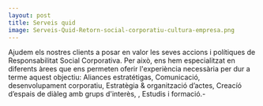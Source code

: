 ```yaml
---
layout: post
title: Serveis quid 
image: Serveis-Quid-Retorn-social-corporatiu-cultura-empresa.png
---
```


Ajudem els nostres clients a posar en valor les seves accions i polítiques de Responsabilitat Social Corporativa. Per això, ens hem especialitzat en diferents àrees que ens permeten oferir l'experiència necessària per dur a terme aquest objectiu: Aliances estratétigas, Comunicació, desenvolupament corporatiu, Estratègia & organització d’actes, Creacíó d’espais de diàleg amb grups d'interès, , Estudis i formació.-